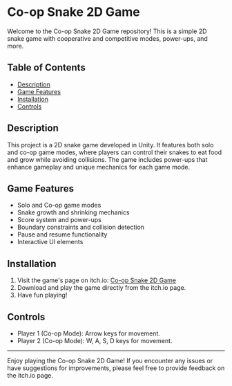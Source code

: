 # Co-op Snake 2D Game

Welcome to the Co-op Snake 2D Game repository! This is a simple 2D snake game with cooperative and competitive modes, power-ups, and more.



## Table of Contents
- [Description](#description)
- [Game Features](#game-features)
- [Installation](#installation)
- [Controls](#controls)

## Description
This project is a 2D snake game developed in Unity. It features both solo and co-op game modes, where players can control their snakes to eat food and grow while avoiding collisions. The game includes power-ups that enhance gameplay and unique mechanics for each game mode.

## Game Features
- Solo and Co-op game modes
- Snake growth and shrinking mechanics
- Score system and power-ups
- Boundary constraints and collision detection
- Pause and resume functionality
- Interactive UI elements

## Installation
1. Visit the game's page on itch.io: [Co-op Snake 2D Game](https://bhawesh02.itch.io/snake-2d)
2. Download and play the game directly from the itch.io page.
3. Have fun playing!

## Controls
- Player 1 (Co-op Mode): Arrow keys for movement.
- Player 2 (Co-op Mode): W, A, S, D keys for movement.

---

Enjoy playing the Co-op Snake 2D Game! If you encounter any issues or have suggestions for improvements, please feel free to provide feedback on the itch.io page.

